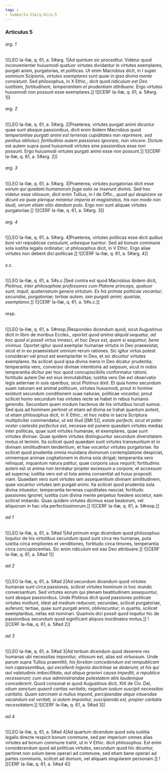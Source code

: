 ```yaml
---
tags : 
- Summa/Ia-IIæ/q.61/a.5
---
```


### Articulus 5

###### arg. 1
![[LEO Ia-IIæ, q. 61, a. 5#arg. 1|Ad quintum sic proceditur. Videtur quod inconvenienter huiusmodi quatuor virtutes dividantur in virtutes exemplares, purgati animi, purgatorias, et politicas. Ut enim Macrobius dicit, in I super somnium Scipionis, *virtutes exemplares sunt quae in ipsa divina mente consistunt*. Sed philosophus, in X Ethic., dicit quod *ridiculum est Deo iustitiam, fortitudinem, temperantiam et prudentiam attribuere*. Ergo virtutes huiusmodi non possunt esse exemplares.]]
![[CERF Ia-IIæ, q. 61, a. 5#arg. 1]]

###### arg. 2
![[LEO Ia-IIæ, q. 61, a. 5#arg. 2|Praeterea, virtutes purgati animi dicuntur quae sunt absque passionibus, dicit enim ibidem Macrobius quod *temperantiae purgati animi est terrenas cupiditates non reprimere, sed penitus oblivisci; fortitudinis autem passiones ignorare, non vincere*. Dictum est autem supra quod huiusmodi virtutes sine passionibus esse non possunt. Ergo huiusmodi virtutes purgati animi esse non possunt.]]
![[CERF Ia-IIæ, q. 61, a. 5#arg. 2]]

###### arg. 3
![[LEO Ia-IIæ, q. 61, a. 5#arg. 3|Praeterea, virtutes purgatorias dicit esse eorum *qui quadam humanorum fuga solis se inserunt divinis*. Sed hoc videtur esse vitiosum, dicit enim Tullius, in I de Offic., *quod qui despicere se dicunt ea quae plerique mirantur imperia et magistratus, his non modo non laudi, verum etiam vitio dandum puto*. Ergo non sunt aliquae virtutes purgatoriae.]]
![[CERF Ia-IIæ, q. 61, a. 5#arg. 3]]

###### arg. 4
![[LEO Ia-IIæ, q. 61, a. 5#arg. 4|Praeterea, virtutes politicas esse dicit *quibus boni viri reipublicae consulunt, urbesque tuentur*. Sed ad bonum commune sola iustitia legalis ordinatur; ut philosophus dicit, in V Ethic. Ergo aliae virtutes non debent dici politicae.]]
![[CERF Ia-IIæ, q. 61, a. 5#arg. 4]]

###### s.c.
![[LEO Ia-IIæ, q. 61, a. 5#s.c.|Sed contra est quod Macrobius ibidem dicit, *Plotinus, inter philosophiae professores cum Platone princeps, quatuor sunt, inquit, quaternarum genera virtutum. Ex his primae politicae vocantur; secundae, purgatoriae; tertiae autem, iam purgati animi; quartae, exemplares*.]]
![[CERF Ia-IIæ, q. 61, a. 5#s.c.]]

###### resp.
![[LEO Ia-IIæ, q. 61, a. 5#resp.|Respondeo dicendum quod, sicut Augustinus dicit in libro de moribus Eccles., *oportet quod anima aliquid sequatur, ad hoc quod ei possit virtus innasci, et hoc Deus est, quem si sequimur, bene vivimus*. Oportet igitur quod exemplar humanae virtutis in Deo praeexistat, sicut et in eo praeexistunt omnium rerum rationes. Sic igitur virtus potest considerari vel prout est exemplariter in Deo, et sic dicuntur virtutes exemplares. Ita scilicet quod ipsa divina mens in Deo dicatur prudentia; temperantia vero, conversio divinae intentionis ad seipsum, sicut in nobis temperantia dicitur per hoc quod concupiscibilis conformatur rationi; fortitudo autem Dei est eius immutabilitas; iustitia vero Dei est observatio legis aeternae in suis operibus, sicut Plotinus dixit. Et quia homo secundum suam naturam est animal politicum, virtutes huiusmodi, prout in homine existunt secundum conditionem suae naturae, politicae vocantur, prout scilicet homo secundum has virtutes recte se habet in rebus humanis gerendis. Secundum quem modum hactenus de his virtutibus locuti sumus. Sed quia ad hominem pertinet ut etiam ad divina se trahat quantum potest, ut etiam philosophus dicit, in X Ethic.; et hoc nobis in sacra Scriptura multipliciter commendatur, ut est illud [[Mt 5]], *estote perfecti, sicut et pater vester caelestis perfectus est*, necesse est ponere quasdam virtutes medias inter politicas, quae sunt virtutes humanae, et exemplares, quae sunt virtutes divinae. Quae quidem virtutes distinguuntur secundum diversitatem motus et termini. Ita scilicet quod quaedam sunt virtutes transeuntium et in divinam similitudinem tendentium, et hae vocantur virtutes purgatoriae. Ita scilicet quod prudentia omnia mundana divinorum contemplatione despiciat, omnemque animae cogitationem in divina sola dirigat; temperantia vero relinquat, inquantum natura patitur, quae corporis usus requirit; fortitudinis autem est ut anima non terreatur propter excessum a corpore, et accessum ad superna; iustitia vero est ut tota anima consentiat ad huius propositi viam. Quaedam vero sunt virtutes iam assequentium divinam similitudinem, quae vocantur virtutes iam purgati animi. Ita scilicet quod prudentia sola divina intueatur; temperantia terrenas cupiditates nesciat; fortitudo passiones ignoret; iustitia cum divina mente perpetuo foedere societur, eam scilicet imitando. Quas quidem virtutes dicimus esse beatorum, vel aliquorum in hac vita perfectissimorum.]]
![[CERF Ia-IIæ, q. 61, a. 5#resp.]]

###### ad 1
![[LEO Ia-IIæ, q. 61, a. 5#ad 1|Ad primum ergo dicendum quod philosophus loquitur de his virtutibus secundum quod sunt circa res humanas, puta iustitia circa emptiones et venditiones, fortitudo circa timores, temperantia circa concupiscentias. Sic enim ridiculum est eas Deo attribuere.]]
![[CERF Ia-IIæ, q. 61, a. 5#ad 1]]

###### ad 2
![[LEO Ia-IIæ, q. 61, a. 5#ad 2|Ad secundum dicendum quod virtutes humanae sunt circa passiones, scilicet virtutes hominum in hoc mundo conversantium. Sed virtutes eorum qui plenam beatitudinem assequuntur, sunt absque passionibus. Unde Plotinus dicit quod passiones politicae virtutes molliunt, idest ad medium reducunt; secundae, scilicet purgatoriae, auferunt; tertiae, quae sunt purgati animi, obliviscuntur; in quartis, scilicet exemplaribus, nefas est nominari. Quamvis dici possit quod loquitur hic de passionibus secundum quod significant aliquos inordinatos motus.]]
![[CERF Ia-IIæ, q. 61, a. 5#ad 2]]

###### ad 3
![[LEO Ia-IIæ, q. 61, a. 5#ad 3|Ad tertium dicendum quod deserere res humanas ubi necessitas imponitur, vitiosum est, alias est virtuosum. Unde parum supra Tullius praemittit, *his forsitan concedendum est rempublicam non capessentibus, qui excellenti ingenio doctrinae se dederunt; et his qui aut valetudinis imbecillitate, aut aliqua graviori causa impediti, a republica recesserunt; cum eius administrandae potestatem aliis laudemque concederent*. Quod consonat ei quod Augustinus dicit, XIX de Civ. Dei, *otium sanctum quaerit caritas veritatis; negotium iustum suscipit necessitas caritatis. Quam sarcinam si nullus imponit, percipiendae atque intuendae vacandum est veritati, si autem imponitur, suscipienda est, propter caritatis necessitatem*.]]
![[CERF Ia-IIæ, q. 61, a. 5#ad 3]]

###### ad 4
![[LEO Ia-IIæ, q. 61, a. 5#ad 4|Ad quartum dicendum quod sola iustitia legalis directe respicit bonum commune, sed per imperium omnes alias virtutes ad bonum commune trahit, ut in V Ethic. dicit philosophus. Est enim considerandum quod ad politicas virtutes, secundum quod hic dicuntur, pertinet non solum bene operari ad commune, sed etiam bene operari ad partes communis, scilicet ad domum, vel aliquam singularem personam.]]
![[CERF Ia-IIæ, q. 61, a. 5#ad 4]]

